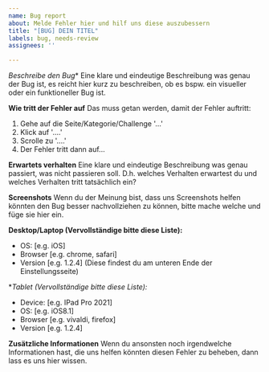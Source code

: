 ```yaml
---
name: Bug report
about: Melde Fehler hier und hilf uns diese auszubessern
title: "[BUG] DEIN TITEL"
labels: bug, needs-review
assignees: ''

---
```


*Beschreibe den Bug**
Eine klare und eindeutige Beschreibung was genau der Bug ist, es reicht hier kurz zu beschreiben, ob es bspw. ein visueller oder ein funktioneller Bug ist.

**Wie tritt der Fehler auf**
Das muss getan werden, damit der Fehler auftritt:
1. Gehe auf die Seite/Kategorie/Challenge '...'
2. Klick auf '....'
3. Scrolle zu '....'
4. Der Fehler tritt dann auf...

**Erwartets verhalten**
Eine klare und eindeutige Beschreibung was genau passiert, was nicht passieren soll. D.h. welches Verhalten erwartest du und welches Verhalten tritt tatsächlich ein?

**Screenshots**
Wenn du der Meinung bist, dass uns Screenshots helfen könnten den Bug besser nachvollziehen zu können, bitte mache welche und füge sie hier ein.

**Desktop/Laptop (Vervollständige bitte diese Liste):**
 - OS: [e.g. iOS]
 - Browser [e.g. chrome, safari]
 - Version [e.g. 1.2.4] (Diese findest du am unteren Ende der Einstellungsseite)

**Tablet (Vervollständige bitte diese Liste):*
 - Device: [e.g. IPad Pro 2021]
 - OS: [e.g. iOS8.1]
 - Browser [e.g. vivaldi, firefox]
 - Version [e.g. 1.2.4]

**Zusätzliche Informationen**
Wenn du ansonsten noch irgendwelche Informationen hast, die uns helfen könnten diesen Fehler zu beheben, dann lass es uns hier wissen.

